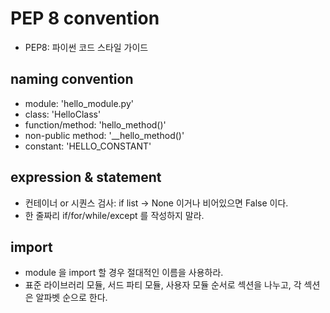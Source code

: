 # PEP 8 convention
- PEP8: 파이썬 코드 스타일 가이드

## naming convention
- module: 'hello_module.py'
- class: 'HelloClass'
- function/method: 'hello_method()'
- non-public method: '__hello_method()'
- constant: 'HELLO_CONSTANT'

## expression & statement
- 컨테이너 or 시퀀스 검사: if list -> None 이거나 비어있으면 False 이다.
- 한 줄짜리 if/for/while/except 를 작성하지 말라.

## import
- module 을 import 할 경우 절대적인 이름을 사용하라.
- 표준 라이브러리 모듈, 서드 파티 모듈, 사용자 모듈 순서로 섹션을 나누고, 각 섹션은 알파벳 순으로 한다.

